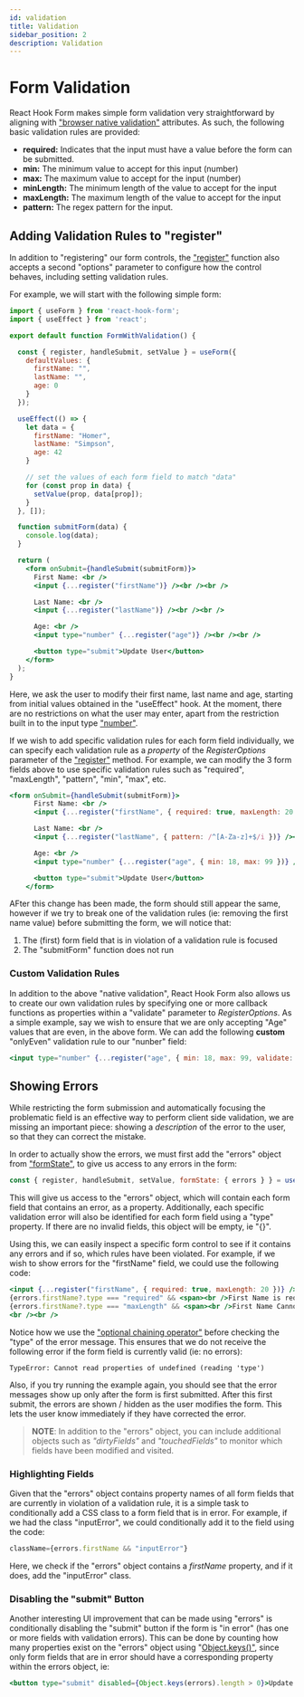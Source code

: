 ```yaml
---
id: validation
title: Validation
sidebar_position: 2
description: Validation
---
```


# Form Validation

React Hook Form makes simple form validation very straightforward by aligning with ["browser native validation"](https://developer.mozilla.org/en-US/docs/Learn/Forms/Form_validation) attributes. As such, the following basic validation rules are provided:

- **required:** Indicates that the input must have a value before the form can be submitted.
- **min:** The minimum value to accept for this input (number)
- **max:** The maximum value to accept for the input (number)
- **minLength:** The minimum length of the value to accept for the input
- **maxLength:** The maximum length of the value to accept for the input
- **pattern:** The regex pattern for the input.

## Adding Validation Rules to "register"

In addition to "registering" our form controls, the ["register"](https://react-hook-form.com/docs/useform/register) function also accepts a second "options" parameter to configure how the control behaves, including setting validation rules.

For example, we will start with the following simple form:

<!-- prettier-ignore-start -->
```jsx
import { useForm } from 'react-hook-form';
import { useEffect } from 'react';

export default function FormWithValidation() {

  const { register, handleSubmit, setValue } = useForm({
    defaultValues: {
      firstName: "",
      lastName: "",
      age: 0
    }
  });

  useEffect(() => {
    let data = {
      firstName: "Homer",
      lastName: "Simpson",
      age: 42
    }

    // set the values of each form field to match "data"
    for (const prop in data) {
      setValue(prop, data[prop]);
    }
  }, []);

  function submitForm(data) {
    console.log(data);
  }

  return (
    <form onSubmit={handleSubmit(submitForm)}>
      First Name: <br />
      <input {...register("firstName")} /><br /><br />

      Last Name: <br />
      <input {...register("lastName")} /><br /><br />

      Age: <br />
      <input type="number" {...register("age")} /><br /><br />

      <button type="submit">Update User</button>
    </form>
  );
}
```
<!-- prettier-ignore-end -->

Here, we ask the user to modify their first name, last name and age, starting from initial values obtained in the "useEffect" hook. At the moment, there are no restrictions on what the user may enter, apart from the restriction built in to the input type ["number"](https://developer.mozilla.org/en-US/docs/Web/HTML/Element/input/number).

If we wish to add specific validation rules for each form field individually, we can specify each validation rule as a _property_ of the _RegisterOptions_ parameter of the ["register"](https://react-hook-form.com/docs/useform/register) method. For example, we can modify the 3 form fields above to use specific validation rules such as "required", "maxLength", "pattern", "min", "max", etc.

<!-- prettier-ignore-start -->
```jsx
<form onSubmit={handleSubmit(submitForm)}>
      First Name: <br />
      <input {...register("firstName", { required: true, maxLength: 20 })} /><br /><br />

      Last Name: <br />
      <input {...register("lastName", { pattern: /^[A-Za-z]+$/i })} /><br /><br />

      Age: <br />
      <input type="number" {...register("age", { min: 18, max: 99 })} /><br /><br />

      <button type="submit">Update User</button>
    </form>
```
<!-- prettier-ignore-end -->

AFter this change has been made, the form should still appear the same, however if we try to break one of the validation rules (ie: removing the first name value) before submitting the form, we will notice that:

1. The (first) form field that is in violation of a validation rule is focused
1. The "submitForm" function does not run

### Custom Validation Rules

In addition to the above "native validation", React Hook Form also allows us to create our own validation rules by specifying one or more callback functions as properties within a "validate" parameter to _RegisterOptions_. As a simple example, say we wish to ensure that we are only accepting "Age" values that are even, in the above form. We can add the following **custom** "onlyEven" validation rule to our "nunber" field:

```jsx
<input type="number" {...register("age", { min: 18, max: 99, validate: { onlyEven: v => v % 2 == 0 } })} /><br /><br />
```

## Showing Errors

While restricting the form submission and automatically focusing the problematic field is an effective way to perform client side validation, we are missing an important piece: showing a _description_ of the error to the user, so that they can correct the mistake.

In order to actually show the errors, we must first add the "errors" object from ["formState"](https://react-hook-form.com/docs/useform/formstate), to give us access to any errors in the form:

```jsx
const { register, handleSubmit, setValue, formState: { errors } } = useForm({...});
```

This will give us access to the "errors" object, which will contain each form field that contains an error, as a property. Additionally, each specific validation error will also be identified for each form field using a "type" property. If there are no invalid fields, this object will be empty, ie "{}".

Using this, we can easily inspect a specific form control to see if it contains any errors and if so, which rules have been violated. For example, if we wish to show errors for the "firstName" field, we could use the following code:

```jsx
<input {...register("firstName", { required: true, maxLength: 20 })} />
{errors.firstName?.type === "required" && <span><br />First Name is required</span>}
{errors.firstName?.type === "maxLength" && <span><br />First Name Cannot contain more than 20 characters</span>}
<br /><br />
```

Notice how we use the ["optional chaining operator"](https://developer.mozilla.org/en-US/docs/Web/JavaScript/Reference/Operators/Optional_chaining) before checking the "type" of the error message. This ensures that we do not receive the following error if the form field is currently valid (ie: no errors):

```
TypeError: Cannot read properties of undefined (reading 'type')
```

Also, if you try running the example again, you should see that the error messages show up only after the form is first submitted. After this first submit, the errors are shown / hidden as the user modifies the form. This lets the user know immediately if they have corrected the error.

> **NOTE**: In addition to the "errors" object, you can include additional objects such as _"dirtyFields"_ and _"touchedFields"_ to monitor which fields have been modified and visited.

### Highlighting Fields

Given that the "errors" object contains property names of all form fields that are currently in violation of a validation rule, it is a simple task to conditionally add a CSS class to a form field that is in error. For example, if we had the class "inputError", we could conditionally add it to the field using the code:

```jsx
className={errors.firstName && "inputError"}
```

Here, we check if the "errors" object contains a _firstName_ property, and if it does, add the "inputError" class.

### Disabling the "submit" Button

Another interesting UI improvement that can be made using "errors" is conditionally disabling the "submit" button if the form is "in error" (has one or more fields with validation errors). This can be done by counting how many properties exist on the "errors" object using "[Object.keys()"](https://developer.mozilla.org/en-US/docs/Web/JavaScript/Reference/Global_Objects/Object/keys), since only form fields that are in error should have a corresponding property within the errors object, ie:

<!-- prettier-ignore-start -->
```jsx
<button type="submit" disabled={Object.keys(errors).length > 0}>Update User</button>
```
<!-- prettier-ignore-end -->
